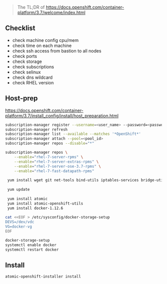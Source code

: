 > The TL;DR  of https://docs.openshift.com/container-platform/3.7/welcome/index.html 

##  Checklist
- check machine config  cpu/mem
- check time on each machine
- check ssh access from bastion to all nodes
- check ports 
- check storage
- check subscriptions
- check selinux
- check dns  wildcard
- check RHEL version


## Host-prep
https://docs.openshift.com/container-platform/3.7/install_config/install/host_preparation.html
```sh
subscription-manager register --username=<user_name> --password=<password>
subscription-manager refresh
subscription-manager list --available --matches '*OpenShift*'
subscription-manager attach --pool=<pool_id>
subscription-manager repos --disable="*"

subscription-manager repos \
    --enable="rhel-7-server-rpms" \
    --enable="rhel-7-server-extras-rpms" \
    --enable="rhel-7-server-ose-3.7-rpms" \
    --enable="rhel-7-fast-datapath-rpms"
 
 yum install wget git net-tools bind-utils iptables-services bridge-utils bash-completion kexec-tools sos psacct
 
 yum update
 
 yum install atomic
 yum install atomic-openshift-utils
 yum install docker-1.12.6
 
cat <<EOF > /etc/sysconfig/docker-storage-setup
DEVS=/dev/vdc
VG=docker-vg
EOF

docker-storage-setup           
systemctl enable docker
systemctl restart docker
```

## Install

```sh
atomic-openshift-installer install
```
